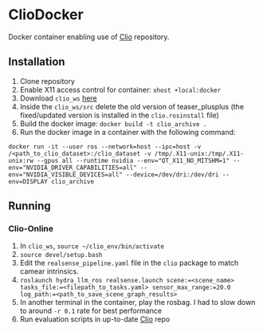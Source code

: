# ClioDocker
Docker container enabling use of [Clio](https://github.com/MIT-SPARK/Clio) repository.

## Installation

1. Clone repository
2. Enable X11 access control for container: `xhost +local:docker`
3. Download `clio_ws` [here](https://www.dropbox.com/scl/fi/q4ws6wnh5z9l1jdxztbf9/clio_ws.zip?rlkey=cgjrob8ddkyhof0rosizw7jmw&e=1&st=thdh8o5m&dl=0)
4. Inside the `clio_ws/src` delete the old version of teaser_plusplus (the fixed/updated version is installed in the `clio.rosinstall` file)
5. Build the docker image: `docker build -t clio_archive .`
6. Run the docker image in a container with the following command: 
```
docker run -it --user ros --network=host --ipc=host -v /<path_to_clio_dataset>:/clio_dataset -v /tmp/.X11-unix:/tmp/.X11-unix:rw --gpus all --runtime nvidia --env="QT_X11_NO_MITSHM=1" --env="NVIDIA_DRIVER_CAPABILITIES=all" --env="NVIDIA_VISIBLE_DEVICES=all" --device=/dev/dri:/dev/dri --env=DISPLAY clio_archive
```

## Running

### Clio-Online
1. In `clio_ws`, `source ~/clio_env/bin/activate`
2. `source devel/setup.bash`
3. Edit the `realsense_pipeline.yaml` file in the `clio` package to match camear intrinsics.
4. `roslaunch hydra_llm_ros realsense.launch scene:=<scene_name> tasks_file:=<filepath_to_tasks.yaml> sensor_max_range:=20.0 log_path:=<path_to_save_scene_graph_results>`
5. In another terminal in the container, play the rosbag. I had to slow down to around `-r 0.1` rate for best performance
6. Run evaluation scripts in up-to-date [Clio](https://github.com/MIT-SPARK/Clio) repo